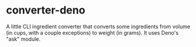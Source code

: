 # converter-deno

A little CLI ingredient converter that converts some ingredients from volume (in cups, with a couple exceptions) to weight (in grams). It uses Deno's "ask" module.
